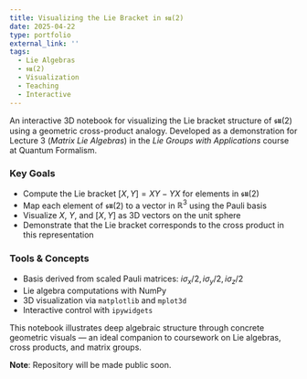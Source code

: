 ```yaml
---
title: Visualizing the Lie Bracket in 𝖘𝖚(2)
date: 2025-04-22
type: portfolio
external_link: ''
tags:
  - Lie Algebras
  - 𝖘𝖚(2)
  - Visualization
  - Teaching
  - Interactive
---
```


An interactive 3D notebook for visualizing the Lie bracket structure of 𝖘𝖚(2) using a geometric cross-product analogy. Developed as a demonstration for Lecture 3 (*Matrix Lie Algebras*) in the *Lie Groups with Applications* course at Quantum Formalism.

<!--more-->

### Key Goals

- Compute the Lie bracket $[X, Y] = XY - YX$ for elements in 𝖘𝖚(2)
- Map each element of 𝖘𝖚(2) to a vector in $\mathbb{R}^3$ using the Pauli basis
- Visualize $X$, $Y$, and $[X, Y]$ as 3D vectors on the unit sphere
- Demonstrate that the Lie bracket corresponds to the cross product in this representation

### Tools & Concepts

- Basis derived from scaled Pauli matrices: $i\sigma_x/2, i\sigma_y/2, i\sigma_z/2$
- Lie algebra computations with NumPy
- 3D visualization via `matplotlib` and `mplot3d`
- Interactive control with `ipywidgets`

This notebook illustrates deep algebraic structure through concrete geometric visuals — an ideal companion to coursework on Lie algebras, cross products, and matrix groups.

 **Note**: Repository will be made public soon.